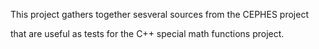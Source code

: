 This project gathers together sesveral sources from the CEPHES project

that are useful as tests for the C++ special math functions project.
